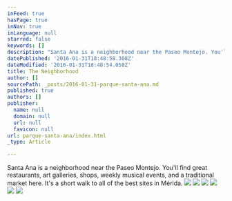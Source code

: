 ```yaml
---
inFeed: true
hasPage: true
inNav: true
inLanguage: null
starred: false
keywords: []
description: "Santa Ana is a neighborhood near the Paseo Montejo. You'll find great restaurants, art galleries, shops, and a traditional market here. It's a short walk to all of the best sites in Mérida."
datePublished: '2016-01-31T18:48:58.308Z'
dateModified: '2016-01-31T18:48:54.058Z'
title: The Neighborhood
author: []
sourcePath: _posts/2016-01-31-parque-santa-ana.md
published: true
authors: []
publisher:
  name: null
  domain: null
  url: null
  favicon: null
url: parque-santa-ana/index.html
_type: Article

---
```

Santa Ana is a neighborhood near the Paseo Montejo. You'll find great restaurants, art galleries, shops, weekly musical events, and a traditional market here. It's a short walk to all of the best sites in Mérida.
![](https://the-grid-user-content.s3-us-west-2.amazonaws.com/b1d2cabd-3580-4d23-96a3-2c1dd95096f4.jpg)
![](https://the-grid-user-content.s3-us-west-2.amazonaws.com/799fba14-0a94-4bdc-a609-27119e6d2176.jpg)
![](https://the-grid-user-content.s3-us-west-2.amazonaws.com/86789d7b-4236-438f-8ffb-92ebd71ec3a2.jpg)
![](https://the-grid-user-content.s3-us-west-2.amazonaws.com/26cf947e-daee-43ea-839b-8d6fa663008c.jpg)
![](https://the-grid-user-content.s3-us-west-2.amazonaws.com/56981173-83c1-4a61-a45e-5812a5fcb0a7.JPG)
![](https://the-grid-user-content.s3-us-west-2.amazonaws.com/37ddac90-aa76-4d81-a8bf-847f298a6433.JPG)